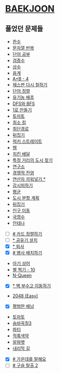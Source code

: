 # [BAEKJOON](https://www.acmicpc.net/)

## 풀었던 문제들

- [한수](./log/1065.md)
- [문자열 반복](./log/2675.md)
- [단어 공부](./log/1157.md)
- [검증수](./log/2475.md)
- [상수](./log/2908.md)
- [음계](./log/2920.md)
- [A+B - 4](./log/10951.md)
- [체스판 다시 칠하기](./log/1018.md)
- [단어 정렬](./log/1181.md)
- [유기농 배추](./log/1012.md)
- [DFS와 BFS](./log/1260.md)
- [1로 만들기](./log/1463.md)
- [토마토](./log/7576.md)
- [최소 힙](./log/1927.md)
- [최단경로](./log/1753.md)
- [뒤집기](./log/1439.md)
- [럭키 스트레이트](./log/18406.md)
- [뱀](./log/3190.md)
- [치킨 배달](./log/15686.md)
- [특정 거리의 도시 찾기](./log/18352.md)
- [연구소](./log/14502.md)
- [경쟁적 전염](./log/18405.md)
- [연산자 끼워넣기 \*](./log/14888.md)
- [감시피하기](./log/18428.md)
- [평균](./log/1546.md)
- [도시 분할 계획](./log/1647.md)
- [뒤집기](./log/1439.md)
- [인구 이동](./log/16234.md)
- [국영수](./log/10825.md)
- [안테나](./log/18310.md)
- [ ] [\# 카드 정렬하기](./log/1715.md)
- [ ] [\* 공유기 설치](./log/2110.md)
- [x] [\* 퇴사](./log/14501.md)
- [x] [\# 병사 배치하기](./log/18353.md)
- [아기 상어](./log/16236.md)
- [별 찍기 - 10](./log/2447.md)
- [N-Queen](./log/9663.md)
- [x] [\* 벽 부수고 이동하기](./log/2206.md)
- [2048 (Easy)](./log/12100.md)
- [x] [평범한 배낭](./log/12865.md)
- [토마토](./log/7569.md)
- [숨바꼭질3](./log/13549.md)
- [파티](./log/1238.md)
- [적록색약](./log/10026.md)
- [알파벳](./log/1987.md)
- [내리막 길](./log/1520.md)
- [x] [\# 가운데를 말해요](./log/1655.md)
- [ ] [\# 구슬 탈출 2](./log/13460.md)

